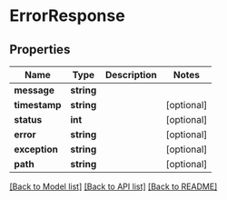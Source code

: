 # ErrorResponse

## Properties
Name | Type | Description | Notes
------------ | ------------- | ------------- | -------------
**message** | **string** |  | 
**timestamp** | **string** |  | [optional] 
**status** | **int** |  | [optional] 
**error** | **string** |  | [optional] 
**exception** | **string** |  | [optional] 
**path** | **string** |  | [optional] 

[[Back to Model list]](../README.md#documentation-for-models) [[Back to API list]](../README.md#documentation-for-api-endpoints) [[Back to README]](../README.md)


